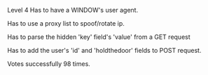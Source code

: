 Level 4
Has to have a WINDOW's user agent.

Has to use a proxy list to spoof/rotate ip.

Has to parse the hidden 'key' field's 'value' from a GET request

Has to add the user's 'id' and 'holdthedoor' fields to POST request.

Votes successfully 98 times.
